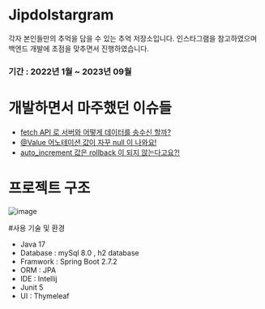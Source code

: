 # Jipdolstargram
각자 본인들만의 추억을 담을 수 있는 추억 저장소입니다.
인스타그램을 참고하였으며 백엔드 개발에 초점을 맞추면서 진행하였습니다.

### 기간 : 2022년 1월 ~ 2023년 09월

# 개발하면서 마주했던 이슈들
- [fetch API 로 서버와 어떻게 데이터를 송수신 할까?](https://boomrabbit.tistory.com/245)
- [@Value 어노테이션 값이 자꾸 null 이 나와요!](https://boomrabbit.tistory.com/247)
- [auto_increment 값은 rollback 이 되지 않는다고요?!](https://boomrabbit.tistory.com/246)

# 프로젝트 구조
![image](https://user-images.githubusercontent.com/55746374/233839181-33f83291-8963-47e0-962d-65ed36a7d804.png)

#사용 기술 및 환경
- Java 17
- Database : mySql 8.0 , h2 database
- Framwork : Spring Boot 2.7.2
- ORM : JPA
- IDE : Intellij
- Junit 5
- UI : Thymeleaf
